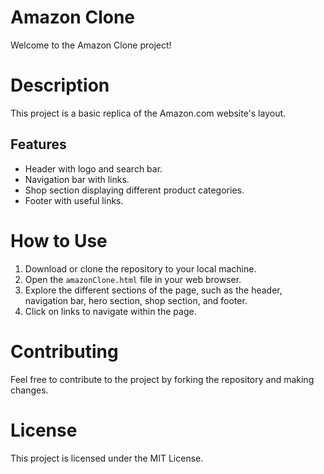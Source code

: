 # Amazon Clone
Welcome to the Amazon Clone project!

# Description
This project is a basic replica of the Amazon.com website's layout.

## Features
- Header with logo and search bar.
- Navigation bar with links.
- Shop section displaying different product categories.
- Footer with useful links.

# How to Use
1. Download or clone the repository to your local machine.
2. Open the `amazonClone.html` file in your web browser.
3. Explore the different sections of the page, such as the header, navigation bar, hero section, shop section, and footer.
4. Click on links to navigate within the page.


# Contributing
Feel free to contribute to the project by forking the repository and making changes.


# License
This project is licensed under the MIT License.
